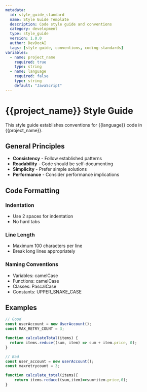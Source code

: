 ```yaml
---
metadata:
  id: style_guide_standard
  name: Style Guide Template
  description: Code style guide and conventions
  category: development
  type: style_guide
  version: 1.0.0
  author: DevDocAI
  tags: [style-guide, conventions, coding-standards]
variables:
  - name: project_name
    required: true
    type: string
  - name: language
    required: false
    type: string
    default: "JavaScript"
---
```


# {{project_name}} Style Guide

This style guide establishes conventions for {{language}} code in {{project_name}}.

## General Principles

- **Consistency** - Follow established patterns
- **Readability** - Code should be self-documenting
- **Simplicity** - Prefer simple solutions
- **Performance** - Consider performance implications

## Code Formatting

### Indentation

- Use 2 spaces for indentation
- No hard tabs

### Line Length

- Maximum 100 characters per line
- Break long lines appropriately

### Naming Conventions

- Variables: camelCase
- Functions: camelCase
- Classes: PascalCase
- Constants: UPPER_SNAKE_CASE

## Examples

```javascript
// Good
const userAccount = new UserAccount();
const MAX_RETRY_COUNT = 3;

function calculateTotal(items) {
  return items.reduce((sum, item) => sum + item.price, 0);
}

// Bad
const user_account = new userAccount();
const maxretrycount = 3;

function calculate_total(items){
    return items.reduce((sum,item)=>sum+item.price,0);
}
```
